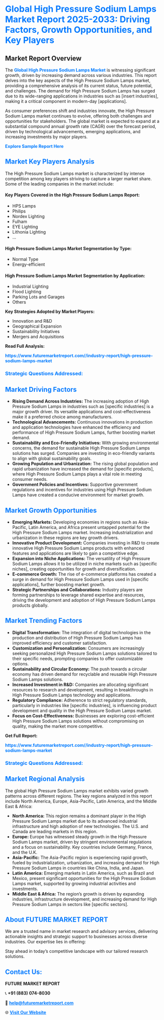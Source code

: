 <h1 style="color: #007BFF;">Global High Pressure Sodium Lamps Market Report 2025-2033: Driving Factors, Growth Opportunities, and Key Players</h1>

<section id="overview">
<h2>Market Report Overview</h2>
<p>The <a href="https://www.futuremarketreport.com//industry-report/high-pressure-sodium-lamps-market" style="color: #007BFF; text-decoration: none;"><strong>Global High Pressure Sodium Lamps Market</strong></a> is witnessing significant growth, driven by increasing demand across various industries. This report delves into the key aspects of the High Pressure Sodium Lamps market, providing a comprehensive analysis of its current status, future potential, and challenges. The demand for High Pressure Sodium Lamps has surged due to its wide-ranging applications in industries such as [insert industries], making it a critical component in modern-day [applications].</p>
<p>As consumer preferences shift and industries innovate, the High Pressure Sodium Lamps market continues to evolve, offering both challenges and opportunities for stakeholders. The global market is expected to expand at a substantial compound annual growth rate (CAGR) over the forecast period, driven by technological advancements, emerging applications, and increasing investments by major players.</p>
</section>

<section id="overview">
<p><a href="https://www.futuremarketreport.com//request-sample/reportId=76928" style="color: #007BFF; text-decoration: none;"><strong>Explore Sample Report Here</strong></a></p>
</section>

<section id="key-players">
<h2 style="color: #007BFF;">Market Key Players Analysis</h2>
<p>The High Pressure Sodium Lamps market is characterized by intense competition among key players striving to capture a larger market share. Some of the leading companies in the market include:</p>
<h4>Key Players Covered in the High Pressure Sodium Lamps Report:</h4>
<ul><li>HPS Lamps</li><li>Philips</li><li>Nordex Lighting</li><li>Fulham</li><li>EYE Lighting</li><li>Lithonia Lighting</li><li>...</li></ul>
<h4>High Pressure Sodium Lamps Market Segmentation by Type:</h4>
<ul><li>Normal Type</li><li>Energy-efficient</li></ul>

<h4>High Pressure Sodium Lamps Market Segmentation by Application:</h4>
<ul><li>Industrial Lighting</li><li>Flood Lighting</li><li>Parking Lots and Garages</li><li>Others</li></ul>
<p><strong>Key Strategies Adopted by Market Players:</strong></p>
<ul>
<li>Innovation and R&D</li>
<li>Geographical Expansion</li>
<li>Sustainability Initiatives</li>
<li>Mergers and Acquisitions</li>
</ul>
</section>

<section>
<p><strong>Read Full Analysis: </strong></p><a href="https://www.futuremarketreport.com//industry-report/high-pressure-sodium-lamps-market" style="color: #007BFF; text-decoration: none;"><strong>https://www.futuremarketreport.com//industry-report/high-pressure-sodium-lamps-market</strong></a>
<h3 style="color: #007BFF;">Strategic Questions Addressed:</h3>
</section>

<section id="driving-factors">
<h2 style="color: #007BFF;">Market Driving Factors</h2>
<ul>
<li><strong>Rising Demand Across Industries:</strong> The increasing adoption of High Pressure Sodium Lamps in industries such as [specific industries] is a major growth driver. Its versatile applications and cost-effectiveness make it a preferred choice among manufacturers.</li>
<li><strong>Technological Advancements:</strong> Continuous innovations in production and application technologies have enhanced the efficiency and performance of High Pressure Sodium Lamps, further boosting market demand.</li>
<li><strong>Sustainability and Eco-Friendly Initiatives:</strong> With growing environmental concerns, the demand for sustainable High Pressure Sodium Lamps solutions has surged. Companies are investing in eco-friendly variants to align with global sustainability goals.</li>
<li><strong>Growing Population and Urbanization:</strong> The rising global population and rapid urbanization have increased the demand for [specific products], where High Pressure Sodium Lamps plays a vital role in meeting consumer needs.</li>
<li><strong>Government Policies and Incentives:</strong> Supportive government regulations and incentives for industries using High Pressure Sodium Lamps have created a conducive environment for market growth.</li>
</ul>
</section>

<section id="growth-opportunities">
<h2 style="color: #007BFF;">Market Growth Opportunities</h2>
<ul>
<li><strong>Emerging Markets:</strong> Developing economies in regions such as Asia-Pacific, Latin America, and Africa present untapped potential for the High Pressure Sodium Lamps market. Increasing industrialization and urbanization in these regions are key growth drivers.</li>
<li><strong>Innovative Product Development:</strong> Companies investing in R&D to create innovative High Pressure Sodium Lamps products with enhanced features and applications are likely to gain a competitive edge.</li>
<li><strong>Expansion into Niche Applications:</strong> The versatility of High Pressure Sodium Lamps allows it to be utilized in niche markets such as [specific niches], creating opportunities for growth and diversification.</li>
<li><strong>E-commerce Growth:</strong> The rise of e-commerce platforms has created a surge in demand for High Pressure Sodium Lamps used in [specific applications], further boosting market growth.</li>
<li><strong>Strategic Partnerships and Collaborations:</strong> Industry players are forming partnerships to leverage shared expertise and resources, driving the development and adoption of High Pressure Sodium Lamps products globally.</li>
</ul>
</section>

<section id="trending-factors">
<h2 style="color: #007BFF;">Market Trending Factors</h2>
<ul>
<li><strong>Digital Transformation:</strong> The integration of digital technologies in the production and distribution of High Pressure Sodium Lamps has improved efficiency and customer satisfaction.</li>
<li><strong>Customization and Personalization:</strong> Consumers are increasingly seeking personalized High Pressure Sodium Lamps solutions tailored to their specific needs, prompting companies to offer customizable options.</li>
<li><strong>Sustainability and Circular Economy:</strong> The push towards a circular economy has driven demand for recyclable and reusable High Pressure Sodium Lamps solutions.</li>
<li><strong>Increased Investment in R&D:</strong> Companies are allocating significant resources to research and development, resulting in breakthroughs in High Pressure Sodium Lamps technology and applications.</li>
<li><strong>Regulatory Compliance:</strong> Adherence to strict regulatory standards, particularly in industries like [specific industries], is influencing product development and quality in the High Pressure Sodium Lamps market.</li>
<li><strong>Focus on Cost-Effectiveness:</strong> Businesses are exploring cost-efficient High Pressure Sodium Lamps solutions without compromising on quality, making the market more competitive.</li>
</ul>
</section>

<section>
<p><strong>Get Full Report: </strong></p><a href="https://www.futuremarketreport.com//industry-report/high-pressure-sodium-lamps-market" style="color: #007BFF; text-decoration: none;"><strong>https://www.futuremarketreport.com//industry-report/high-pressure-sodium-lamps-market</strong></a>
<h3 style="color: #007BFF;">Strategic Questions Addressed:</h3>
</section>


<section id="regional-analysis">
<h2 style="color: #007BFF;">Market Regional Analysis</h2>
<p>The global High Pressure Sodium Lamps market exhibits varied growth patterns across different regions. The key regions analyzed in this report include North America, Europe, Asia-Pacific, Latin America, and the Middle East & Africa:</p>
<ul>
<li><strong>North America:</strong> This region remains a dominant player in the High Pressure Sodium Lamps market due to its advanced industrial infrastructure and high adoption of new technologies. The U.S. and Canada are leading markets in this region.</li>
<li><strong>Europe:</strong> Europe has witnessed steady growth in the High Pressure Sodium Lamps market, driven by stringent environmental regulations and a focus on sustainability. Key countries include Germany, France, and the U.K.</li>
<li><strong>Asia-Pacific:</strong> The Asia-Pacific region is experiencing rapid growth, fueled by industrialization, urbanization, and increasing demand for High Pressure Sodium Lamps in countries like China, India, and Japan.</li>
<li><strong>Latin America:</strong> Emerging markets in Latin America, such as Brazil and Mexico, present significant opportunities for the High Pressure Sodium Lamps market, supported by growing industrial activities and investments.</li>
<li><strong>Middle East & Africa:</strong> The region’s growth is driven by expanding industries, infrastructure development, and increasing demand for High Pressure Sodium Lamps in sectors like [specific sectors].</li>
</ul>
</section>

<footer>
<h2 style="color: #007BFF;">About FUTURE MARKET REPORT</h2>
<p>We are a trusted name in market research and advisory services, delivering actionable insights and strategic support to businesses across diverse industries. Our expertise lies in offering:</p>

<p>Stay ahead in today’s competitive landscape with our tailored research solutions.</p>

<h2 style="color: #007BFF;">Contact Us:</h2>
<p><strong>FUTURE MARKET REPORT</strong></p>
<p>📞 <strong>+91 (883) 074-8030</strong></p>
<p>📧 <strong><a href="mailto:help@futuremarketreport.com" style="color: #007BFF;">help@futuremarketreport.com</a></strong></p>
<p>🌐 <strong><a href="https://www.futuremarketreport.com/" style="color: #007BFF;">Visit Our Website</a></strong></p>
</footer>
